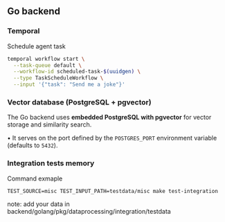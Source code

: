 ## Go backend

### Temporal

Schedule agent task

```sh
temporal workflow start \
  --task-queue default \
  --workflow-id scheduled-task-$(uuidgen) \
  --type TaskScheduleWorkflow \
  --input '{"task": "Send me a joke"}'
```

### Vector database (PostgreSQL + pgvector)

The Go backend uses **embedded PostgreSQL with pgvector** for vector storage and similarity search.

• It serves on the port defined by the `POSTGRES_PORT` environment variable (defaults to `5432`).

### Integration tests memory 

Command exmaple 
```
TEST_SOURCE=misc TEST_INPUT_PATH=testdata/misc make test-integration
```

note: add your data in backend/golang/pkg/dataprocessing/integration/testdata